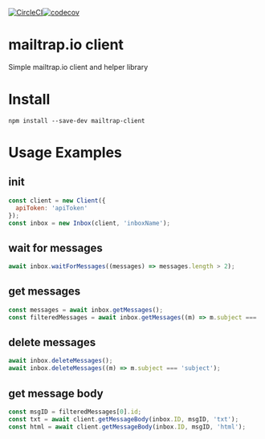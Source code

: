 [![CircleCI](https://circleci.com/gh/vchin/mailtrap-client/tree/master.svg?style=svg)](https://circleci.com/gh/vchin/mailtrap-client/tree/master)[![codecov](https://codecov.io/gh/vchin/mailtrap-client/branch/master/graph/badge.svg)](https://codecov.io/gh/vchin/mailtrap-client)

# mailtrap.io client
Simple mailtrap.io client and helper library

# Install
```
npm install --save-dev mailtrap-client
```
# Usage Examples
## init
```js
const client = new Client({
  apiToken: 'apiToken'
});
const inbox = new Inbox(client, 'inboxName');
```
## wait for messages
```js
await inbox.waitForMessages((messages) => messages.length > 2);
```
## get messages
```js
const messages = await inbox.getMessages();
const filteredMessages = await inbox.getMessages((m) => m.subject === 'subject');
```
## delete messages
```js
await inbox.deleteMessages();
await inbox.deleteMessages((m) => m.subject === 'subject');
```
## get message body
```js
const msgID = filteredMessages[0].id;
const txt = await client.getMessageBody(inbox.ID, msgID, 'txt');
const html = await client.getMessageBody(inbox.ID, msgID, 'html');
```

